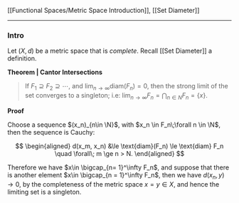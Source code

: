 [[Functional Spaces/Metric Space Introduction]], [[Set Diameter]]


---
### **Intro**

Let $(X, d)$ be a metric space that is *complete*. Recall [[Set Diameter]] a definition.

**Theorem | Cantor Intersections**
> If $F_1\supseteq F_2 \supseteq\cdots$, and $\lim_{n\rightarrow \infty}\text{diam}(F_n) = 0$, then the strong limit of the set converges to a singleton; i.e: $\lim_{n\rightarrow \infty} F_n  = \bigcap_{n\in N}F_n = \{x\}$. 

**Proof**

Choose a sequence $(x_n)_{n\in \N}$, with $x_n \in F_n\;\forall n \in \N$, then the sequence is Cauchy: 

$$
\begin{aligned}
    d(x_m, x_n) &\le \text{diam}(F_n) \le \text{diam} F_n \quad \forall\;  m \ge n > N.
\end{aligned}
$$

Therefore we have $x\in \bigcap_{n= 1}^\infty F_n$, and suppose that there is another element $x\in \bigcap_{n = 1}^\infty F_n$, then we have $d(x_n, y)\rightarrow 0$, by the completeness of the metric space $x = y \in X$, and hence the limiting set is a singleton. 


